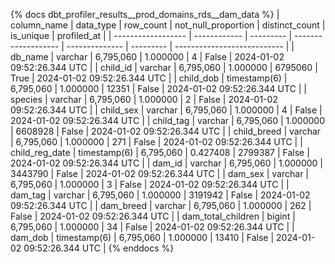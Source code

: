 {% docs dbt_profiler_results__prod_domains_rds__dam_data  %}
| column_name        | data_type    | row_count | not_null_proportion | distinct_count | is_unique | profiled_at                 |
| ------------------ | ------------ | --------- | ------------------- | -------------- | --------- | --------------------------- |
| db_name            | varchar      | 6,795,060 |            1.000000 |              4 |     False | 2024-01-02 09:52:26.344 UTC |
| child_id           | varchar      | 6,795,060 |            1.000000 |        6795060 |      True | 2024-01-02 09:52:26.344 UTC |
| child_dob          | timestamp(6) | 6,795,060 |            1.000000 |          12351 |     False | 2024-01-02 09:52:26.344 UTC |
| species            | varchar      | 6,795,060 |            1.000000 |              2 |     False | 2024-01-02 09:52:26.344 UTC |
| child_sex          | varchar      | 6,795,060 |            1.000000 |              4 |     False | 2024-01-02 09:52:26.344 UTC |
| child_tag          | varchar      | 6,795,060 |            1.000000 |        6608928 |     False | 2024-01-02 09:52:26.344 UTC |
| child_breed        | varchar      | 6,795,060 |            1.000000 |            271 |     False | 2024-01-02 09:52:26.344 UTC |
| child_reg_date     | timestamp(6) | 6,795,060 |            0.427408 |        2799387 |     False | 2024-01-02 09:52:26.344 UTC |
| dam_id             | varchar      | 6,795,060 |            1.000000 |        3443790 |     False | 2024-01-02 09:52:26.344 UTC |
| dam_sex            | varchar      | 6,795,060 |            1.000000 |              3 |     False | 2024-01-02 09:52:26.344 UTC |
| dam_tag            | varchar      | 6,795,060 |            1.000000 |        3191942 |     False | 2024-01-02 09:52:26.344 UTC |
| dam_breed          | varchar      | 6,795,060 |            1.000000 |            262 |     False | 2024-01-02 09:52:26.344 UTC |
| dam_total_children | bigint       | 6,795,060 |            1.000000 |             34 |     False | 2024-01-02 09:52:26.344 UTC |
| dam_dob            | timestamp(6) | 6,795,060 |            1.000000 |          13410 |     False | 2024-01-02 09:52:26.344 UTC |
{% enddocs %}
